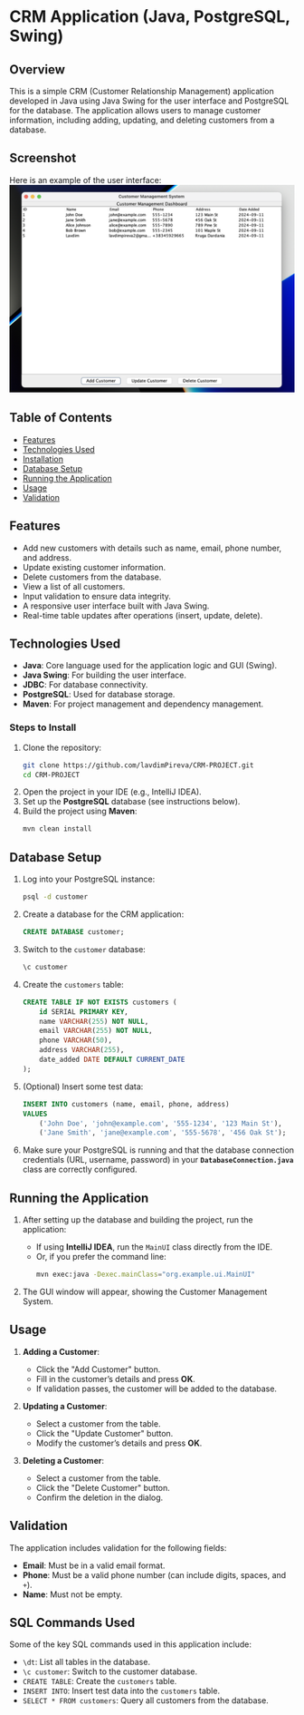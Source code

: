 # CRM Application (Java, PostgreSQL, Swing)

## Overview
This is a simple CRM (Customer Relationship Management) application developed in Java using Java Swing for the user interface and PostgreSQL for the database. The application allows users to manage customer information, including adding, updating, and deleting customers from a database.


## Screenshot
Here is an example of the user interface:
![Customer Management System](screenshot/gui.png)


## Table of Contents
- [Features](#features)
- [Technologies Used](#technologies-used)
- [Installation](#installation)
- [Database Setup](#database-setup)
- [Running the Application](#running-the-application)
- [Usage](#usage)
- [Validation](#validation)


## Features
- Add new customers with details such as name, email, phone number, and address.
- Update existing customer information.
- Delete customers from the database.
- View a list of all customers.
- Input validation to ensure data integrity.
- A responsive user interface built with Java Swing.
- Real-time table updates after operations (insert, update, delete).

## Technologies Used
- **Java**: Core language used for the application logic and GUI (Swing).
- **Java Swing**: For building the user interface.
- **JDBC**: For database connectivity.
- **PostgreSQL**: Used for database storage.
- **Maven**: For project management and dependency management.


### Steps to Install
1. Clone the repository:
    ```bash
    git clone https://github.com/lavdimPireva/CRM-PROJECT.git
    cd CRM-PROJECT
    ```
2. Open the project in your IDE (e.g., IntelliJ IDEA).
3. Set up the **PostgreSQL** database (see instructions below).
4. Build the project using **Maven**:
    ```bash
    mvn clean install
    ```
## Database Setup

1. Log into your PostgreSQL instance:
    ```bash
    psql -d customer
    ```
2. Create a database for the CRM application:
    ```sql
    CREATE DATABASE customer;
    ```
3. Switch to the `customer` database:
    ```bash
    \c customer
    ```
4. Create the `customers` table:
    ```sql
    CREATE TABLE IF NOT EXISTS customers (
        id SERIAL PRIMARY KEY,
        name VARCHAR(255) NOT NULL,
        email VARCHAR(255) NOT NULL,
        phone VARCHAR(50),
        address VARCHAR(255),
        date_added DATE DEFAULT CURRENT_DATE
    );
    ```
5. (Optional) Insert some test data:
    ```sql
    INSERT INTO customers (name, email, phone, address)
    VALUES 
        ('John Doe', 'john@example.com', '555-1234', '123 Main St'),
        ('Jane Smith', 'jane@example.com', '555-5678', '456 Oak St');
    ```
6. Make sure your PostgreSQL is running and that the database connection credentials (URL, username, password) in your **`DatabaseConnection.java`** class are correctly configured.

## Running the Application

1. After setting up the database and building the project, run the application:
    - If using **IntelliJ IDEA**, run the `MainUI` class directly from the IDE.
    - Or, if you prefer the command line:
      ```bash
      mvn exec:java -Dexec.mainClass="org.example.ui.MainUI"
      ```

2. The GUI window will appear, showing the Customer Management System.

## Usage
1. **Adding a Customer**:
    - Click the "Add Customer" button.
    - Fill in the customer’s details and press **OK**.
    - If validation passes, the customer will be added to the database.

2. **Updating a Customer**:
    - Select a customer from the table.
    - Click the "Update Customer" button.
    - Modify the customer’s details and press **OK**.

3. **Deleting a Customer**:
    - Select a customer from the table.
    - Click the "Delete Customer" button.
    - Confirm the deletion in the dialog.

## Validation
The application includes validation for the following fields:
- **Email**: Must be in a valid email format.
- **Phone**: Must be a valid phone number (can include digits, spaces, and `+`).
- **Name**: Must not be empty.

## SQL Commands Used

Some of the key SQL commands used in this application include:
- `\dt`: List all tables in the database.
- `\c customer`: Switch to the customer database.
- `CREATE TABLE`: Create the `customers` table.
- `INSERT INTO`: Insert test data into the `customers` table.
- `SELECT * FROM customers`: Query all customers from the database.

  
  

